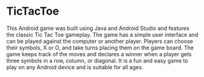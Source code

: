 # TicTacToe
This Android game was built using Java and Android Studio and features the classic Tic Tac Toe gameplay. The game has a simple user interface and can be played against the computer or another player. Players can choose their symbols, X or O, and take turns placing them on the game board. The game keeps track of the moves and declares a winner when a player gets three symbols in a row, column, or diagonal. It is a fun and easy game to play on any Android device and is suitable for all ages.
